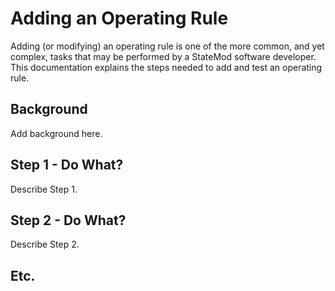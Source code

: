 # Adding an Operating Rule

Adding (or modifying) an operating rule is one of the more common, and yet complex, tasks that 
may be performed by a StateMod software developer.
This documentation explains the steps needed to add and test an operating rule.

## Background

Add background here.

## Step 1 - Do What?

Describe Step 1.

## Step 2 - Do What?

Describe Step 2.

## Etc.
